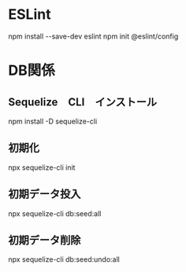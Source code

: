 # ESLint
npm install --save-dev eslint
npm init @eslint/config

# DB関係
## Sequelize　CLI　インストール
npm install -D sequelize-cli
## 初期化
npx sequelize-cli init
## 初期データ投入
npx sequelize-cli db:seed:all
## 初期データ削除
npx sequelize-cli db:seed:undo:all
